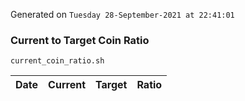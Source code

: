 Generated on `Tuesday 28-September-2021 at 22:41:01`

### Current to Target Coin Ratio
`current_coin_ratio.sh`

Date|Current|Target|Ratio
---|---|---|---
